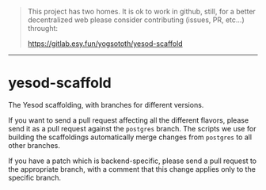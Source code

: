 > This project has two homes.
> It is ok to work in github, still, for a better decentralized web
> please consider contributing (issues, PR, etc...) throught:
>
> https://gitlab.esy.fun/yogsototh/yesod-scaffold

---


yesod-scaffold
==============

The Yesod scaffolding, with branches for different versions.

If you want to send a pull request affecting all the different flavors, please send it as a pull request against the `postgres` branch. The scripts we use for building the scaffoldings automatically merge changes from `postgres` to all other branches.

If you have a patch which is backend-specific, please send a pull request to the appropriate branch, with a comment that this change applies only to the specific branch.
